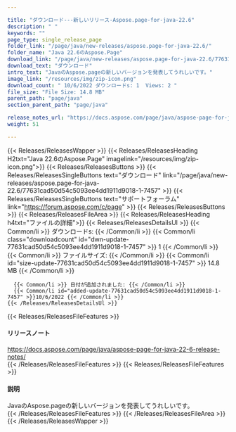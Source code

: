 ```yaml
---

title: "ダウンロード---新しいリリース-Aspose.page-for-java-22.6"
description: " "
keywords: ""
page_type: single_release_page
folder_link: "/page/java/new-releases/aspose.page-for-java-22.6/"
folder_name: "Java 22.6のAspose.Page"
download_link: "/page/java/new-releases/aspose.page-for-java-22.6/77631cad50d54c5093ee4dd1911d9018-1-7457"
download_text: "ダウンロード"
intro_text: "JavaのAspose.pageの新しいバージョンを発表してうれしいです。"
image_link: "/resources/img/zip-icon.png"
download_count: " 10/6/2022 ダウンロードs: 1  Views: 2 "
file_size: "File Size: 14.8 MB"
parent_path: "page/java"
section_parent_path: "page/java"

release_notes_url: "https://docs.aspose.com/page/java/aspose-page-for-java-22-6-release-notes/"
weight: 51

---
```


{{< Releases/ReleasesWapper >}}
  {{< Releases/ReleasesHeading H2txt="Java 22.6のAspose.Page" imagelink="/resources/img/zip-icon.png">}}
  {{< Releases/ReleasesButtons >}}
    {{< Releases/ReleasesSingleButtons text="ダウンロード" link="/page/java/new-releases/aspose.page-for-java-22.6/77631cad50d54c5093ee4dd1911d9018-1-7457" >}}
    {{< Releases/ReleasesSingleButtons text="サポートフォーラム" link="https://forum.aspose.com/c/page" >}}
  {{< Releases/ReleasesButtons >}}
  {{< Releases/ReleasesFileArea >}}
    {{< Releases/ReleasesHeading h4txt="ファイルの詳細">}}
    {{< Releases/ReleasesDetailsUl >}}
      {{< Common/li >}} ダウンロードs: {{< /Common/li >}}
      {{< Common/li class="downloadcount" id="dwn-update-77631cad50d54c5093ee4dd1911d9018-1-7457" >}} 1 {{< /Common/li >}}
      {{< Common/li >}} ファイルサイズ: {{< /Common/li >}}
      {{< Common/li id="size-update-77631cad50d54c5093ee4dd1911d9018-1-7457" >}} 14.8 MB {{< /Common/li >}}

      {{< Common/li >}} 日付が追加されました: {{< /Common/li >}}
      {{< Common/li id="added-update-77631cad50d54c5093ee4dd1911d9018-1-7457" >}}10/6/2022 {{< /Common/li >}}
    {{< /Releases/ReleasesDetailsUl >}}

  {{< Releases/ReleasesFileFeatures >}}
      <h4>リリースノート</h4><div><a href='https://docs.aspose.com/page/java/aspose-page-for-java-22-6-release-notes/'>https://docs.aspose.com/page/java/aspose-page-for-java-22-6-release-notes/</a></div>
  {{< /Releases/ReleasesFileFeatures >}}
  {{< Releases/ReleasesFileFeatures >}}
      <h4>説明</h4><div class="HTMLDescription">JavaのAspose.pageの新しいバージョンを発表してうれしいです。</div>
  {{< /Releases/ReleasesFileFeatures >}}
 {{< /Releases/ReleasesFileArea >}}
{{< /Releases/ReleasesWapper >}}


